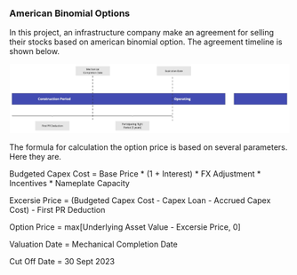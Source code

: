 ### American Binomial Options

In this project, an infrastructure company make an agreement for selling their stocks based on american binomial option.
The agreement timeline is shown below.


<div align="center">
  <a href="https://github.com/pycodesid/business-and-finances/american-binomial-options">
    <img src="images/picture1.jpg" alt="Logo">
  </a>
</div>


The formula for calculation the option price is based on several parameters. Here they are.

Budgeted Capex Cost = Base Price * (1 + Interest) * FX Adjustment * Incentives * Nameplate Capacity

Excersie Price = (Budgeted Capex Cost - Capex Loan - Accrued Capex Cost) - First PR Deduction

Option Price = max[Underlying Asset Value - Excersie Price, 0]

Valuation Date = Mechanical Completion Date

Cut Off Date  = 30 Sept 2023


